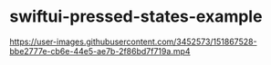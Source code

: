 # swiftui-pressed-states-example
https://user-images.githubusercontent.com/3452573/151867528-bbe2777e-cb6e-44e5-ae7b-2f86bd7f719a.mp4
